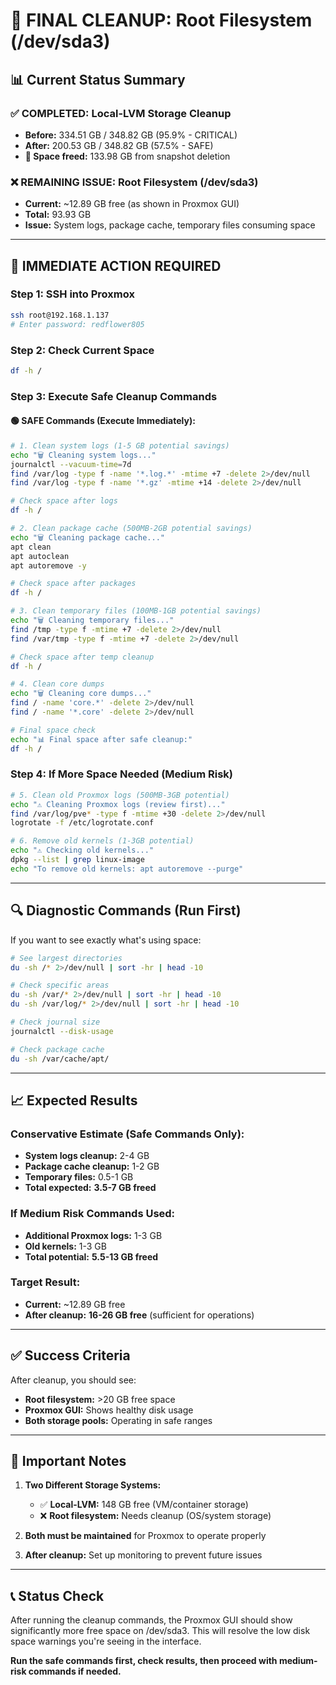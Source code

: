 # 🎯 FINAL CLEANUP: Root Filesystem (/dev/sda3)

## 📊 **Current Status Summary**

### ✅ **COMPLETED: Local-LVM Storage Cleanup**
- **Before:** 334.51 GB / 348.82 GB (95.9% - CRITICAL)
- **After:** 200.53 GB / 348.82 GB (57.5% - SAFE)
- **🎉 Space freed:** 133.98 GB from snapshot deletion

### ❌ **REMAINING ISSUE: Root Filesystem (/dev/sda3)**
- **Current:** ~12.89 GB free (as shown in Proxmox GUI)
- **Total:** 93.93 GB 
- **Issue:** System logs, package cache, temporary files consuming space

---

## 🔧 **IMMEDIATE ACTION REQUIRED**

### **Step 1: SSH into Proxmox**
```bash
ssh root@192.168.1.137
# Enter password: redflower805
```

### **Step 2: Check Current Space**
```bash
df -h /
```

### **Step 3: Execute Safe Cleanup Commands**

#### 🟢 **SAFE Commands (Execute Immediately):**

```bash
# 1. Clean system logs (1-5 GB potential savings)
echo "🗑️ Cleaning system logs..."
journalctl --vacuum-time=7d
find /var/log -type f -name '*.log.*' -mtime +7 -delete 2>/dev/null
find /var/log -type f -name '*.gz' -mtime +14 -delete 2>/dev/null

# Check space after logs
df -h /

# 2. Clean package cache (500MB-2GB potential savings)
echo "🗑️ Cleaning package cache..."
apt clean
apt autoclean
apt autoremove -y

# Check space after packages
df -h /

# 3. Clean temporary files (100MB-1GB potential savings)
echo "🗑️ Cleaning temporary files..."
find /tmp -type f -mtime +7 -delete 2>/dev/null
find /var/tmp -type f -mtime +7 -delete 2>/dev/null

# Check space after temp cleanup
df -h /

# 4. Clean core dumps
echo "🗑️ Cleaning core dumps..."
find / -name 'core.*' -delete 2>/dev/null
find / -name '*.core' -delete 2>/dev/null

# Final space check
echo "📊 Final space after safe cleanup:"
df -h /
```

### **Step 4: If More Space Needed (Medium Risk)**

```bash
# 5. Clean old Proxmox logs (500MB-3GB potential)
echo "⚠️ Cleaning Proxmox logs (review first)..."
find /var/log/pve* -type f -mtime +30 -delete 2>/dev/null
logrotate -f /etc/logrotate.conf

# 6. Remove old kernels (1-3GB potential)
echo "⚠️ Checking old kernels..."
dpkg --list | grep linux-image
echo "To remove old kernels: apt autoremove --purge"
```

---

## 🔍 **Diagnostic Commands (Run First)**

If you want to see exactly what's using space:

```bash
# See largest directories
du -sh /* 2>/dev/null | sort -hr | head -10

# Check specific areas
du -sh /var/* 2>/dev/null | sort -hr | head -10
du -sh /var/log/* 2>/dev/null | sort -hr | head -10

# Check journal size
journalctl --disk-usage

# Check package cache
du -sh /var/cache/apt/
```

---

## 📈 **Expected Results**

### **Conservative Estimate (Safe Commands Only):**
- **System logs cleanup:** 2-4 GB
- **Package cache cleanup:** 1-2 GB  
- **Temporary files:** 0.5-1 GB
- **Total expected:** **3.5-7 GB freed**

### **If Medium Risk Commands Used:**
- **Additional Proxmox logs:** 1-3 GB
- **Old kernels:** 1-3 GB
- **Total potential:** **5.5-13 GB freed**

### **Target Result:**
- **Current:** ~12.89 GB free
- **After cleanup:** **16-26 GB free** (sufficient for operations)

---

## ✅ **Success Criteria**

After cleanup, you should see:
- **Root filesystem:** >20 GB free space
- **Proxmox GUI:** Shows healthy disk usage
- **Both storage pools:** Operating in safe ranges

---

## 🚨 **Important Notes**

1. **Two Different Storage Systems:**
   - ✅ **Local-LVM:** 148 GB free (VM/container storage)
   - ❌ **Root filesystem:** Needs cleanup (OS/system storage)

2. **Both must be maintained** for Proxmox to operate properly

3. **After cleanup:** Set up monitoring to prevent future issues

---

## 📞 **Status Check**

After running the cleanup commands, the Proxmox GUI should show significantly more free space on /dev/sda3. This will resolve the low disk space warnings you're seeing in the interface.

**Run the safe commands first, check results, then proceed with medium-risk commands if needed.**